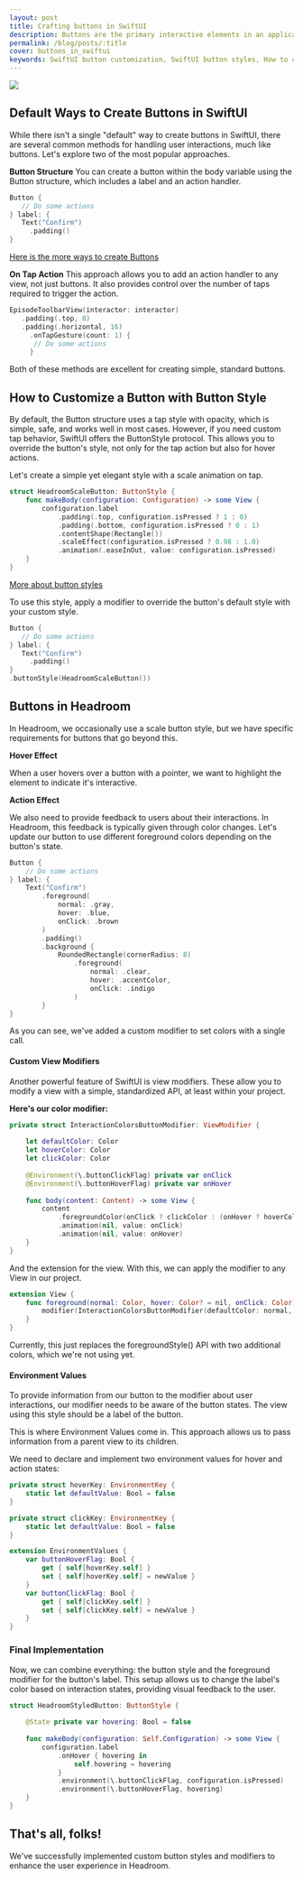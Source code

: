```yaml
---
layout: post
title: Crafting buttons in SwiftUI
description: Buttons are the primary interactive elements in an application. They are a key way to understand your users' needs. Let's create responsive and easy-to-use buttons.
permalink: /blog/posts/:title
cover: buttons_in_swiftui
keywords: SwiftUI button customization, SwiftUI button styles, How to create buttons in SwiftUI, SwiftUI onTapGesture, Custom button styles in SwiftUI, SwiftUI button animation, SwiftUI button hover effects, SwiftUI environment values, ButtonStyle protocol in SwiftUI, Custom view modifiers in SwiftUI, SwiftUI interaction feedback, SwiftUI button color change, SwiftUI app development, SwiftUI user interface customization, SwiftUI button examples
---
```


![](/images/blog/covers/buttons_in_swiftui.png)

## Default Ways to Create Buttons in SwiftUI

While there isn't a single "default" way to create buttons in SwiftUI, there are several common methods for handling user interactions, much like buttons. Let's explore two of the most popular approaches.

**Button Structure**
You can create a button within the body variable using the Button structure, which includes a label and an action handler.

``` swift
Button {
   // Do some actions
} label: {
   Text("Confirm")
     .padding()
}
```

[Here is the more ways to create Buttons](https://developer.apple.com/documentation/swiftui/button)

**On Tap Action**
This approach allows you to add an action handler to any view, not just buttons. It also provides control over the number of taps required to trigger the action.

```swift
EpisodeToolbarView(interactor: interactor)
   .padding(.top, 8)
   .padding(.horizontal, 16)
	 .onTapGesture(count: 1) {
      // Do some actions
	 }
```

Both of these methods are excellent for creating simple, standard buttons.

## How to Customize a Button with Button Style

By default, the Button structure uses a tap style with opacity, which is simple, safe, and works well in most cases. However, if you need custom tap behavior, SwiftUI offers the ButtonStyle protocol. This allows you to override the button's style, not only for the tap action but also for hover actions.

Let's create a simple yet elegant style with a scale animation on tap. 

``` swift
struct HeadroomScaleButton: ButtonStyle {
    func makeBody(configuration: Configuration) -> some View {
        configuration.label
            .padding(.top, configuration.isPressed ? 1 : 0)
            .padding(.bottom, configuration.isPressed ? 0 : 1)
            .contentShape(Rectangle())
            .scaleEffect(configuration.isPressed ? 0.98 : 1.0)
            .animation(.easeInOut, value: configuration.isPressed)
    }
}
```

[More about button styles](https://developer.apple.com/documentation/swiftui/buttonstyle)

To use this style, apply a modifier to override the button's default style with your custom style.

``` swift
Button {
   // Do some actions
} label: {
   Text("Confirm")
     .padding()
}
.buttonStyle(HeadroomScaleButton())
```

## Buttons in Headroom
In Headroom, we occasionally use a scale button style, but we have specific requirements for buttons that go beyond this.

**Hover Effect**

When a user hovers over a button with a pointer, we want to highlight the element to indicate it's interactive.

**Action Effect**

We also need to provide feedback to users about their interactions. In Headroom, this feedback is typically given through color changes. Let's update our button to use different foreground colors depending on the button's state.

``` swift
Button {
    // Do some actions
} label: {
    Text("Confirm")
        .foreground(
            normal: .gray,
            hover: .blue,
            onClick: .brown
        )
        .padding()
        .background {
            RoundedRectangle(cornerRadius: 8)
                .foreground(
                    normal: .clear,
                    hover: .accentColor,
                    onClick: .indigo
                )
        }
}
```

As you can see, we've added a custom modifier to set colors with a single call.

#### Custom View Modifiers

Another powerful feature of SwiftUI is view modifiers. These allow you to modify a view with a simple, standardized API, at least within your project.

**Here's our color modifier:**

``` swift
private struct InteractionColorsButtonModifier: ViewModifier {
    
    let defaultColor: Color
    let hoverColor: Color
    let clickColor: Color
    
    @Environment(\.buttonClickFlag) private var onClick
    @Environment(\.buttonHoverFlag) private var onHover
    
    func body(content: Content) -> some View {
        content
            .foregroundColor(onClick ? clickColor : (onHover ? hoverColor : defaultColor))
            .animation(nil, value: onClick)
            .animation(nil, value: onHover)
    }
}
```

And the extension for the view. With this, we can apply the modifier to any View in our project.

``` swift
extension View {
    func foreground(normal: Color, hover: Color? = nil, onClick: Color) -> some View {
        modifier(InteractionColorsButtonModifier(defaultColor: normal, hoverColor: hover ?? normal, clickColor: onClick))
    }
}
```

Currently, this just replaces the foregroundStyle() API with two additional colors, which we're not using yet.

#### Environment Values

To provide information from our button to the modifier about user interactions, our modifier needs to be aware of the button states. The view using this style should be a label of the button.

This is where Environment Values come in. This approach allows us to pass information from a parent view to its children.

We need to declare and implement two environment values for hover and action states:

``` swift
private struct hoverKey: EnvironmentKey {
    static let defaultValue: Bool = false
}

private struct clickKey: EnvironmentKey {
    static let defaultValue: Bool = false
}

extension EnvironmentValues {
    var buttonHoverFlag: Bool {
        get { self[hoverKey.self] }
        set { self[hoverKey.self] = newValue }
    }
    var buttonClickFlag: Bool {
        get { self[clickKey.self] }
        set { self[clickKey.self] = newValue }
    }
}
```

### Final Implementation

Now, we can combine everything: the button style and the foreground modifier for the button's label. This setup allows us to change the label's color based on interaction states, providing visual feedback to the user.

``` swift
struct HeadroomStyledButton: ButtonStyle {
    
    @State private var hovering: Bool = false
    
    func makeBody(configuration: Self.Configuration) -> some View {
        configuration.label
            .onHover { hovering in
                self.hovering = hovering
            }
            .environment(\.buttonClickFlag, configuration.isPressed)
            .environment(\.buttonHoverFlag, hovering)
    }
}
```

## That's all, folks!

We've successfully implemented custom button styles and modifiers to enhance the user experience in Headroom.